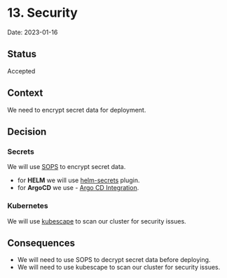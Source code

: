 # 13. Security

Date: 2023-01-16

## Status

Accepted

## Context

We need to encrypt secret data for deployment.

## Decision

### Secrets

We will use [SOPS](https://github.com/mozilla/sops) to encrypt secret data.

- for **HELM** we will use [helm-secrets](https://github.com/jkroepke/helm-secrets/wiki/Usage) plugin.
- for **ArgoCD** we use - [Argo CD Integration](https://github.com/jkroepke/helm-secrets/blob/main/docs/ArgoCD%20Integration.md).

### Kubernetes

We will use [kubescape](https://github.com/kubescape/kubescape) to scan our cluster for security issues.

## Consequences

+ We will need to use SOPS to decrypt secret data before deploying.
+ We will need to use kubescape to scan our cluster for security issues.


